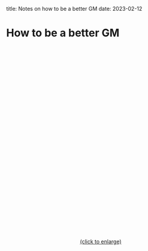 title: Notes on how to be a better GM
date: 2023-02-12
# How to be a better GM
<a class="no-hover" style="text-align: center; display: block; width: 100%; height: 36em; background-color: var(--yellow); background-image: url('/img/gm.png'); background-repeat: no-repeat; background-size: 100%; margin: 0; padding: 0;" href="/img/gm.png">
    <br><br><br><br><br><br><br><br><br><br><br><br><br><br><br><br><br><br><br><br><br><br><br><br><br><br><br><br><br><br>
(click to enlarge)
</a>

